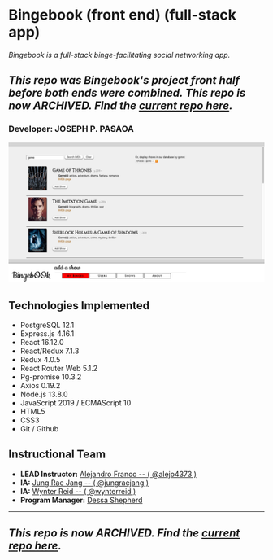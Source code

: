 # Bingebook (front end) (full-stack app)

*Bingebook is a full-stack binge-facilitating social networking app.*

## *This repo was Bingebook's project front half before both ends were combined. This repo is now ARCHIVED. Find the [current repo here](https://github.com/joseph-p-pasaoa/bingebook__FSWeb).*

### **Developer: JOSEPH P. PASAOA**

![screencap of Bingebook](./docs/readme/search-screencap.jpg)


## Technologies Implemented
+ PostgreSQL 12.1
+ Express.js 4.16.1
+ React 16.12.0
+ React/Redux 7.1.3
+ Redux 4.0.5
+ React Router Web 5.1.2
+ Pg-promise 10.3.2
+ Axios 0.19.2
+ Node.js 13.8.0
+ JavaScript 2019 / ECMAScript 10
+ HTML5
+ CSS3
+ Git / Github

## Instructional Team
+ **LEAD Instructor:** [Alejandro Franco -- ( @alejo4373 )](https://github.com/alejo4373)
+ **IA:** [Jung Rae Jang -- ( @jungraejang )](https://github.com/jungraejang)
+ **IA:** [Wynter Reid -- ( @wynterreid )](https://github.com/wynterreid)
+ **Program Manager:** [Dessa Shepherd](https://www.linkedin.com/in/dessa-shepherd-7a55b374/)

---
## *This repo is now ARCHIVED. Find the [current repo here](https://github.com/joseph-p-pasaoa/bingebook__FSWeb).*
